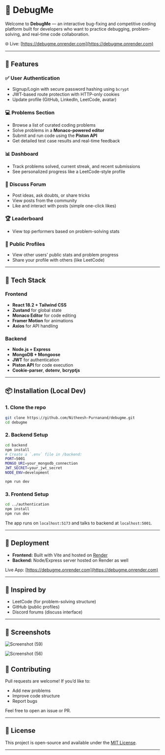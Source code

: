 # 🐞 DebugMe

Welcome to **DebugMe** — an interactive bug-fixing and competitive coding platform built for developers who want to practice debugging, problem-solving, and real-time code collaboration.

🌐 Live: [https://debugme.onrender.com](https://debugme.onrender.com)

---

## 🚀 Features

### ✅ User Authentication

* Signup/Login with secure password hashing using `bcrypt`
* JWT-based route protection with HTTP-only cookies
* Update profile (GitHub, LinkedIn, LeetCode, avatar)

### 💻 Problems Section

* Browse a list of curated coding problems
* Solve problems in a **Monaco-powered editor**
* Submit and run code using the **Piston API**
* Get detailed test case results and real-time feedback

### 📊 Dashboard

* Track problems solved, current streak, and recent submissions
* See personalized progress like a LeetCode-style profile

### 📁 Discuss Forum

* Post ideas, ask doubts, or share tricks
* View posts from the community
* Like and interact with posts (simple one-click likes)

### 🏆 Leaderboard

* View top performers based on problem-solving stats

### 👤 Public Profiles

* View other users' public stats and problem progress
* Share your profile with others (like LeetCode)

---

## 🧰 Tech Stack

### Frontend

* **React 18.2 + Tailwind CSS**
* **Zustand** for global state
* **Monaco Editor** for code editing
* **Framer Motion** for animations
* **Axios** for API handling

### Backend

* **Node.js + Express**
* **MongoDB + Mongoose**
* **JWT** for authentication
* **Piston API** for code execution
* **Cookie-parser**, **dotenv**, **bcryptjs**

---

## 📦 Installation (Local Dev)

### 1. Clone the repo

```bash
git clone https://github.com/Nitheesh-Purnanand/debugme.git
cd debugme
```

### 2. Backend Setup

```bash
cd backend
npm install
# Create a `.env` file in /backend:
PORT=5001
MONGO_URI=your_mongodb_connection
JWT_SECRET=your_jwt_secret
NODE_ENV=development
```

```bash
npm run dev
```

### 3. Frontend Setup

```bash
cd ../authentication
npm install
npm run dev
```

The app runs on `localhost:5173` and talks to backend at `localhost:5001`.

---

## 🧪 Deployment

* **Frontend:** Built with Vite and hosted on [Render](https://render.com)
* **Backend:** Node/Express server hosted on Render as well

Live App: [https://debugme.onrender.com](https://debugme.onrender.com)

---

## 🧠 Inspired by

* LeetCode (for problem-solving structure)
* GitHub (public profiles)
* Discord forums (discuss interface)

---

## 📸 Screenshots
![Screenshot (59)](https://github.com/user-attachments/assets/b79eb08a-3918-45a6-afa5-9dd4759b5e05)


![Screenshot (56)](https://github.com/user-attachments/assets/6f7282db-0f91-4ec7-9e1d-9bf0146bb157)

## 🤝 Contributing

Pull requests are welcome! If you’d like to:

* Add new problems
* Improve code structure
* Report bugs

Feel free to open an issue or PR.

---

## 📜 License

This project is open-source and available under the [MIT License](LICENSE).

---
